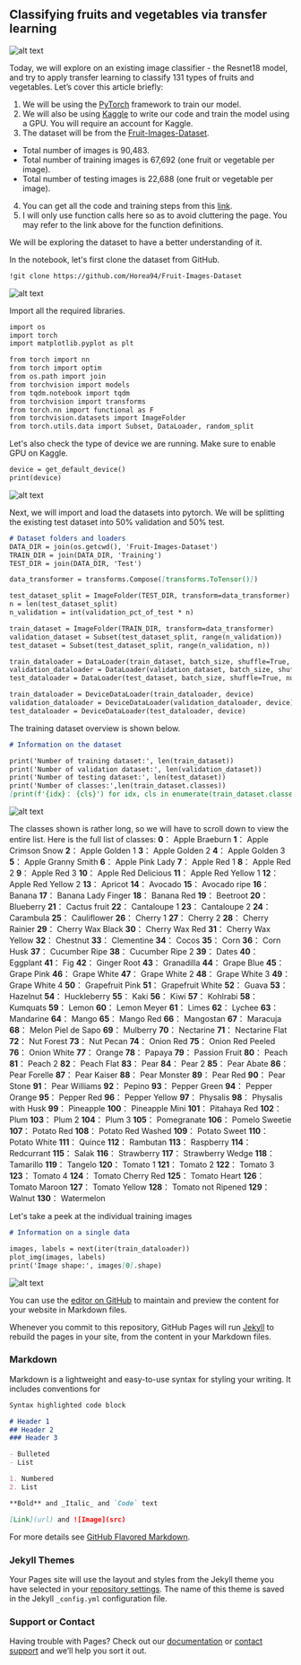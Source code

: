 ## Classifying fruits and vegetables via transfer learning

![alt text](https://raw.githubusercontent.com/weechien/fruits-360/master/fruits.jpg "Cover photo")

Today, we will explore on an existing image classifier - the Resnet18 model, and try to apply transfer learning to classify 131 types of fruits and vegetables. Let’s cover this article briefly:

1. We will be using the [PyTorch](https://pytorch.org/) framework to train our model.
2. We will also be using [Kaggle](http://kaggle.com/) to write our code and train the model using a GPU. You will require an account for Kaggle.
3. The dataset will be from the [Fruit-Images-Dataset](https://github.com/Horea94/Fruit-Images-Dataset).
  * Total number of images is 90,483.
  * Total number of training images is 67,692 (one fruit or vegetable per image).
  * Total number of testing images is 22,688 (one fruit or vegetable per image).
4. You can get all the code and training steps from this [link](https://jovian.ml/weechien/assignment-5-fruits-360).
5. I will only use function calls here so as to avoid cluttering the page. You may refer to the link above for the function definitions.

We will be exploring the dataset to have a better understanding of it.

In the notebook, let's first clone the dataset from GitHub.
```markdown
!git clone https://github.com/Horea94/Fruit-Images-Dataset
```
![alt text](https://github.com/weechien/fruits-360/blob/master/clone.JPG "Clone from GitHub")


Import all the required libraries.
```markdown
import os
import torch
import matplotlib.pyplot as plt

from torch import nn
from torch import optim
from os.path import join
from torchvision import models
from tqdm.notebook import tqdm
from torchvision import transforms
from torch.nn import functional as F
from torchvision.datasets import ImageFolder
from torch.utils.data import Subset, DataLoader, random_split
```

Let's also check the type of device we are running.
Make sure to enable GPU on Kaggle.
```markdown
device = get_default_device()
print(device)
```
![alt text](https://github.com/weechien/fruits-360/blob/master/device.JPG "Device type")


Next, we will import and load the datasets into pytorch.
We will be splitting the existing test dataset into 50% validation and 50% test.
```markdown 
# Dataset folders and loaders
DATA_DIR = join(os.getcwd(), 'Fruit-Images-Dataset')
TRAIN_DIR = join(DATA_DIR, 'Training')
TEST_DIR = join(DATA_DIR, 'Test')

data_transformer = transforms.Compose([transforms.ToTensor()])

test_dataset_split = ImageFolder(TEST_DIR, transform=data_transformer)
n = len(test_dataset_split)
n_validation = int(validation_pct_of_test * n)

train_dataset = ImageFolder(TRAIN_DIR, transform=data_transformer)
validation_dataset = Subset(test_dataset_split, range(n_validation))
test_dataset = Subset(test_dataset_split, range(n_validation, n))

train_dataloader = DataLoader(train_dataset, batch_size, shuffle=True, num_workers=2, pin_memory=True)
validation_dataloader = DataLoader(validation_dataset, batch_size, shuffle=True, num_workers=2, pin_memory=True)
test_dataloader = DataLoader(test_dataset, batch_size, shuffle=True, num_workers=2, pin_memory=True)

train_dataloader = DeviceDataLoader(train_dataloader, device)
validation_dataloader = DeviceDataLoader(validation_dataloader, device)
test_dataloader = DeviceDataLoader(test_dataloader, device)
```


The training dataset overview is shown below.
```markdown
# Information on the dataset

print('Number of training dataset:', len(train_dataset))
print('Number of validation dataset:', len(validation_dataset))
print('Number of testing dataset:', len(test_dataset))
print('Number of classes:',len(train_dataset.classes))
[print(f'{idx}： {cls}') for idx, cls in enumerate(train_dataset.classes)]
```
![alt text](https://github.com/weechien/fruits-360/blob/master/dataset_preview.JPG "Dataset preview")

The classes shown is rather long, so we will have to scroll down to view the entire list.
Here is the full list of classes:
**0**： Apple Braeburn  **1**： Apple Crimson Snow  **2**： Apple Golden 1  **3**： Apple Golden 2  **4**： Apple Golden 3
**5**： Apple Granny Smith  **6**： Apple Pink Lady  **7**： Apple Red 1  **8**： Apple Red 2  **9**： Apple Red 3
**10**： Apple Red Delicious  **11**： Apple Red Yellow 1  **12**： Apple Red Yellow 2  **13**： Apricot  **14**： Avocado
**15**： Avocado ripe  **16**： Banana  **17**： Banana Lady Finger  **18**： Banana Red  **19**： Beetroot
**20**： Blueberry  **21**： Cactus fruit  **22**： Cantaloupe 1  **23**： Cantaloupe 2  **24**： Carambula
**25**： Cauliflower  **26**： Cherry 1  **27**： Cherry 2  **28**： Cherry Rainier  **29**： Cherry Wax Black
**30**： Cherry Wax Red  **31**： Cherry Wax Yellow  **32**： Chestnut  **33**： Clementine  **34**： Cocos
**35**： Corn  **36**： Corn Husk  **37**： Cucumber Ripe  **38**： Cucumber Ripe 2  **39**： Dates
**40**： Eggplant  **41**： Fig  **42**： Ginger Root  **43**： Granadilla  **44**： Grape Blue
**45**： Grape Pink  **46**： Grape White  **47**： Grape White 2  **48**： Grape White 3  **49**： Grape White 4
**50**： Grapefruit Pink  **51**： Grapefruit White  **52**： Guava  **53**： Hazelnut  **54**： Huckleberry
**55**： Kaki  **56**： Kiwi  **57**： Kohlrabi  **58**： Kumquats  **59**： Lemon
**60**： Lemon Meyer  **61**： Limes  **62**： Lychee  **63**： Mandarine  **64**： Mango
**65**： Mango Red  **66**： Mangostan  **67**： Maracuja  **68**： Melon Piel de Sapo  **69**： Mulberry
**70**： Nectarine  **71**： Nectarine Flat  **72**： Nut Forest  **73**： Nut Pecan  **74**： Onion Red
**75**： Onion Red Peeled  **76**： Onion White  **77**： Orange  **78**： Papaya  **79**： Passion Fruit
**80**： Peach  **81**： Peach 2  **82**： Peach Flat  **83**： Pear  **84**： Pear 2
**85**： Pear Abate  **86**： Pear Forelle  **87**： Pear Kaiser  **88**： Pear Monster  **89**： Pear Red
**90**： Pear Stone  **91**： Pear Williams  **92**： Pepino  **93**： Pepper Green  **94**： Pepper Orange
**95**： Pepper Red  **96**： Pepper Yellow  **97**： Physalis  **98**： Physalis with Husk  **99**： Pineapple
**100**： Pineapple Mini  **101**： Pitahaya Red  **102**： Plum  **103**： Plum 2  **104**： Plum 3
**105**： Pomegranate  **106**： Pomelo Sweetie  **107**： Potato Red  **108**： Potato Red Washed  **109**： Potato Sweet
**110**： Potato White  **111**： Quince  **112**： Rambutan  **113**： Raspberry  **114**： Redcurrant
**115**： Salak  **116**： Strawberry  **117**： Strawberry Wedge  **118**： Tamarillo  **119**： Tangelo
**120**： Tomato 1  **121**： Tomato 2  **122**： Tomato 3  **123**： Tomato 4  **124**： Tomato Cherry Red
**125**： Tomato Heart  **126**： Tomato Maroon  **127**： Tomato Yellow  **128**： Tomato not Ripened  **129**： Walnut
**130**： Watermelon


Let's take a peek at the individual training images
```markdown
# Information on a single data

images, labels = next(iter(train_dataloader))
plot_img(images, labels)
print('Image shape:', images[0].shape)
```
![alt text](https://github.com/weechien/fruits-360/blob/master/training_images.JPG "Training images")









You can use the [editor on GitHub](https://github.com/weechien/fruits-360/edit/master/README.md) to maintain and preview the content for your website in Markdown files.

Whenever you commit to this repository, GitHub Pages will run [Jekyll](https://jekyllrb.com/) to rebuild the pages in your site, from the content in your Markdown files.

### Markdown

Markdown is a lightweight and easy-to-use syntax for styling your writing. It includes conventions for

```markdown
Syntax highlighted code block

# Header 1
## Header 2
### Header 3

- Bulleted
- List

1. Numbered
2. List

**Bold** and _Italic_ and `Code` text

[Link](url) and ![Image](src)
```

For more details see [GitHub Flavored Markdown](https://guides.github.com/features/mastering-markdown/).

### Jekyll Themes

Your Pages site will use the layout and styles from the Jekyll theme you have selected in your [repository settings](https://github.com/weechien/fruits-360/settings). The name of this theme is saved in the Jekyll `_config.yml` configuration file.

### Support or Contact

Having trouble with Pages? Check out our [documentation](https://help.github.com/categories/github-pages-basics/) or [contact support](https://github.com/contact) and we’ll help you sort it out.
